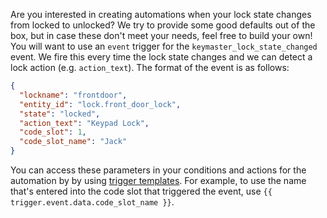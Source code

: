 Are you interested in creating automations when your lock state changes from locked to unlocked? We try to provide some good defaults out of the box, but in case these don't meet your needs, feel free to build your own! You will want to use an `event` trigger for the `keymaster_lock_state_changed` event. We fire this every time the lock state changes and we can detect a lock action (e.g. `action_text`). The format of the event is as follows:

```json
{
  "lockname": "frontdoor",
  "entity_id": "lock.front_door_lock",
  "state": "locked",
  "action_text": "Keypad Lock",
  "code_slot": 1,
  "code_slot_name": "Jack"
}
```

You can access these parameters in your conditions and actions for the automation by by using [trigger templates](https://www.home-assistant.io/docs/automation/templating/#event). For example, to use the name that's entered into the code slot that triggered the event, use `{{ trigger.event.data.code_slot_name }}`.
